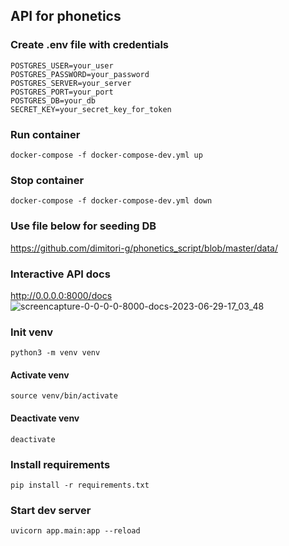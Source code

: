 ## API for phonetics

### Create .env file with credentials
```
POSTGRES_USER=your_user
POSTGRES_PASSWORD=your_password
POSTGRES_SERVER=your_server
POSTGRES_PORT=your_port
POSTGRES_DB=your_db
SECRET_KEY=your_secret_key_for_token
```

### Run container
```
docker-compose -f docker-compose-dev.yml up
```
### Stop container
```
docker-compose -f docker-compose-dev.yml down
```
### Use file below for seeding DB

https://github.com/dimitori-g/phonetics_script/blob/master/data/

### Interactive API docs
http://0.0.0.0:8000/docs
![screencapture-0-0-0-0-8000-docs-2023-06-29-17_03_48](https://github.com/dimitori-g/fastapi-sample/assets/37291504/29079542-6765-4820-8cd9-d04724cae1b6)

### Init venv
```
python3 -m venv venv
```
#### Activate venv
```
source venv/bin/activate
```
#### Deactivate venv
```
deactivate
```

### Install requirements
```
pip install -r requirements.txt
```

### Start dev server
```
uvicorn app.main:app --reload
```


